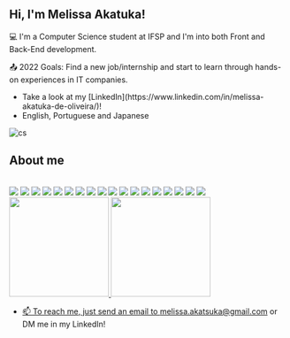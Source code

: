 ## Hi, I'm Melissa Akatuka!

:computer: I'm a Computer Science student at IFSP and I'm into both Front and Back-End development.

:outbox_tray: 2022 Goals: Find a new job/internship and start to learn through hands-on experiences in IT companies.

<ul>
<li>Take a look at my [LinkedIn](https://www.linkedin.com/in/melissa-akatuka-de-oliveira/)!</li>
<li>English, Portuguese and Japanese</li>
</ul>

![cs](https://user-images.githubusercontent.com/78980246/168445654-cc067cd9-08b6-49d6-97a1-741cfbefa013.gif)

## About me
<div style="display: inline_block"><br>
  <a href="https://img.shields.io/badge/Gmail-D14836?style=for-the-badge&logo=gmail&logoColor=white" target="_blank"></a>
  <a href="https://img.shields.io/badge/LinkedIn-0077B5?style=for-the-badge&logo=linkedin&logoColor=white" target="_blank"></a>
  
</div>

<div>
  <a href="mailto:melissa.akatsuka@gmail.com"><img src="https://img.shields.io/badge/Gmail-D14836?style=for-the-badge&logo=gmail&logoColor=white"></a>
  <img src="https://img.shields.io/badge/C%23-239120?style=for-the-badge&logo=c-sharp&logoColor=white">
  <img src="https://img.shields.io/badge/.NET-5C2D91?style=for-the-badge&logo=.net&logoColor=white">
  <img src="https://img.shields.io/badge/Java-ED8B00?style=for-the-badge&logo=java&logoColor=white">
  <img src="https://img.shields.io/badge/Spring-6DB33F?style=for-the-badge&logo=spring&logoColor=white">
  <img src="https://img.shields.io/badge/PHP-777BB4?style=for-the-badge&logo=php&logoColor=white">
  <img src="https://img.shields.io/badge/Python-14354C?style=for-the-badge&logo=python&logoColor=white">  
  <img src="https://img.shields.io/badge/C-00599C?style=for-the-badge&logo=c&logoColor=white">
  <img src="https://img.shields.io/badge/HTML5-E34F26?style=for-the-badge&logo=html5&logoColor=white">
  <img src="https://img.shields.io/badge/CSS3-1572B6?style=for-the-badge&logo=css3&logoColor=white">
  <img src="https://img.shields.io/badge/Bootstrap-563D7C?style=for-the-badge&logo=bootstrap&logoColor=white">
  <img src="https://img.shields.io/badge/Angular-DD0031?style=for-the-badge&logo=angular&logoColor=white">
  <img src="https://img.shields.io/badge/Dart-0175C2?style=for-the-badge&logo=dart&logoColor=white">
  <img src="https://img.shields.io/badge/Flutter-02569B?style=for-the-badge&logo=flutter&logoColor=white">
  <img src="https://img.shields.io/badge/MySQL-00000F?style=for-the-badge&logo=mysql&logoColor=white">
  <img src="https://img.shields.io/badge/PostgreSQL-316192?style=for-the-badge&logo=postgresql&logoColor=white">
  <img src="https://img.shields.io/badge/MongoDB-4EA94B?style=for-the-badge&logo=mongodb&logoColor=white">
  <img src="https://img.shields.io/badge/SQLite-07405E?style=for-the-badge&logo=sqlite&logoColor=white">
</div>
 
 <div>
  <a href="https://github.com/MelissaAkatuka">
  <img height="180em" src="https://github-readme-stats.vercel.app/api?username=MelissaAkatuka&show_icons=true&theme=dracula&include_all_commits=true&count_private=true"/>
  <img height="180em" src="https://github-readme-stats.vercel.app/api/top-langs/?username=MelissaAkatuka&layout=compact&langs_count=7&theme=dracula"/>
</div>

- 📫 To reach me, just send an email to melissa.akatsuka@gmail.com or DM me in my LinkedIn!

<!---
MelissaAkatuka/MelissaAkatuka is a ✨ special ✨ repository because its `README.md` (this file) appears on your GitHub profile.
You can click the Preview link to take a look at your changes.
--->
